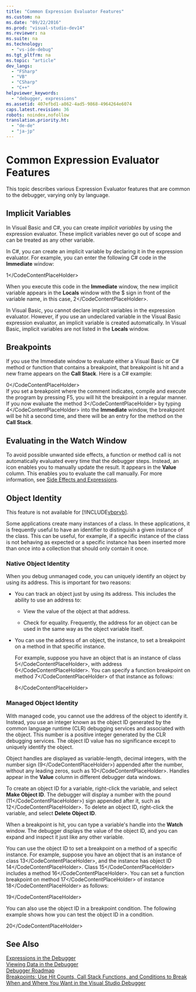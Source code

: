 ```yaml
---
title: "Common Expression Evaluator Features"
ms.custom: na
ms.date: "09/22/2016"
ms.prod: "visual-studio-dev14"
ms.reviewer: na
ms.suite: na
ms.technology: 
  - "vs-ide-debug"
ms.tgt_pltfrm: na
ms.topic: "article"
dev_langs: 
  - "FSharp"
  - "VB"
  - "CSharp"
  - "C++"
helpviewer_keywords: 
  - "debugger, expressions"
ms.assetid: 407efbd1-a862-4ad5-9868-4964264e6074
caps.latest.revision: 36
robots: noindex,nofollow
translation.priority.ht: 
  - "de-de"
  - "ja-jp"
---
```

# Common Expression Evaluator Features
This topic describes various Expression Evaluator features that are common to the debugger, varying only by language.  
  
## Implicit Variables  
 In Visual Basic and C#, you can create *implicit variables* by using the expression evaluator. These implicit variables never go out of scope and can be treated as any other variable.  
  
 In C#, you can create an implicit variable by declaring it in the expression evaluator. For example, you can enter the following C# code in the **Immediate** window:  
  
 <CodeContentPlaceHolder>1\</CodeContentPlaceHolder>  
  
 When you execute this code in the **Immediate** window, the new implicit variable appears in the **Locals** window with the $ sign in front of the variable name, in this case, <CodeContentPlaceHolder>2\</CodeContentPlaceHolder>.  
  
 In Visual Basic, you cannot declare implicit variables in the expression evaluator. However, if you use an undeclared variable in the Visual Basic expression evaluator, an implicit variable is created automatically. In Visual Basic, implicit variables are not listed in the **Locals** window.  
  
## Breakpoints  
 If you use the Immediate window to evaluate either a Visual Basic or C# method or function that contains a breakpoint, that breakpoint is hit and a new frame appears on the **Call Stack**. Here is a C# example:  
  
<CodeContentPlaceHolder>0\</CodeContentPlaceHolder>  
 If you set a breakpoint where the comment indicates, compile and execute the program by pressing F5, you will hit the breakpoint in a regular manner. If you now evaluate the method <CodeContentPlaceHolder>3\</CodeContentPlaceHolder> by typing <CodeContentPlaceHolder>4\</CodeContentPlaceHolder> into the **Immediate** window, the breakpoint will be hit a second time, and there will be an entry for the method on the **Call Stack**.  
  
## Evaluating in the Watch Window  
 To avoid possible unwanted side effects, a function or method call is not automatically evaluated every time that the debugger steps. Instead, an icon enables you to manually update the result. It appears in the **Value** column. This enables you to evaluate the call manually. For more information, see [Side Effects and Expressions](../vs140/side-effects-and-expressions.md).  
  
## Object Identity  
 This feature is not available for [!INCLUDE[vbprvb](../vs140/includes/vbprvb_md.md)].  
  
 Some applications create many instances of a class. In these applications, it is frequently useful to have an identifier to distinguish a given instance of the class. This can be useful, for example, if a specific instance of the class is not behaving as expected or a specific instance has been inserted more than once into a collection that should only contain it once.  
  
### Native Object Identity  
 When you debug unmanaged code, you can uniquely identify an object by using its address. This is important for two reasons:  
  
-   You can track an object just by using its address. This includes the ability to use an address to:  
  
    -   View the value of the object at that address.  
  
    -   Check for equality. Frequently, the address for an object can be used in the same way as the object variable itself.  
  
-   You can use the address of an object, the instance, to set a breakpoint on a method in that specific instance.  
  
     For example, suppose you have an object that is an instance of class <CodeContentPlaceHolder>5\</CodeContentPlaceHolder>, with address <CodeContentPlaceHolder>6\</CodeContentPlaceHolder>. You can specify a function breakpoint on method <CodeContentPlaceHolder>7\</CodeContentPlaceHolder> of that instance as follows:  
  
     <CodeContentPlaceHolder>8\</CodeContentPlaceHolder>  
  
### Managed Object Identity  
 With managed code, you cannot use the address of the object to identify it. Instead, you use an integer known as the object ID generated by the common language runtime (CLR) debugging services and associated with the object. This number is a positive integer generated by the CLR debugging services. The object ID value has no significance except to uniquely identify the object.  
  
 Object handles are displayed as variable-length, decimal integers, with the number sign (<CodeContentPlaceHolder>9\</CodeContentPlaceHolder>) appended after the number, without any leading zeros, such as <CodeContentPlaceHolder>10\</CodeContentPlaceHolder>. Handles appear in the **Value** column in different debugger data windows.  
  
 To create an object ID for a variable, right-click the variable, and select **Make Object ID**. The debugger will display a number with the pound (<CodeContentPlaceHolder>11\</CodeContentPlaceHolder>) sign appended after it, such as <CodeContentPlaceHolder>12\</CodeContentPlaceHolder>. To delete an object ID, right-click the variable, and select **Delete Object ID**.  
  
 When a breakpoint is hit, you can type a variable's handle into the **Watch** window. The debugger displays the value of the object ID, and you can expand and inspect it just like any other variable.  
  
 You can use the object ID to set a breakpoint on a method of a specific instance. For example, suppose you have an object that is an instance of class <CodeContentPlaceHolder>13\</CodeContentPlaceHolder>, and the instance has object ID <CodeContentPlaceHolder>14\</CodeContentPlaceHolder>. Class <CodeContentPlaceHolder>15\</CodeContentPlaceHolder> includes a method <CodeContentPlaceHolder>16\</CodeContentPlaceHolder>. You can set a function breakpoint on method <CodeContentPlaceHolder>17\</CodeContentPlaceHolder> of instance <CodeContentPlaceHolder>18\</CodeContentPlaceHolder> as follows:  
  
 <CodeContentPlaceHolder>19\</CodeContentPlaceHolder>  
  
 You can also use the object ID in a breakpoint condition. The following example shows how you can test the object ID in a condition.  
  
 <CodeContentPlaceHolder>20\</CodeContentPlaceHolder>  
  
## See Also  
 [Expressions in the Debugger](../vs140/expressions-in-the-debugger.md)   
 [Viewing Data in the Debugger](../vs140/viewing-data-in-the-debugger.md)   
 [Debugger Roadmap](../vs140/debugger-basics.md)   
 [Breakpoints: Use Hit Counts, Call Stack Functions, and Conditions to Break When and Where You Want in the Visual Studio Debugger](../vs140/using-breakpoints.md)